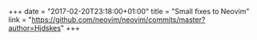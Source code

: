 +++
date = "2017-02-20T23:18:00+01:00"
title = "Small fixes to Neovim"
link = "https://github.com/neovim/neovim/commits/master?author=Hjdskes"
+++
